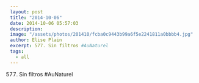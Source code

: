 ```yaml
---
layout: post
title: "2014-10-06"
date: 2014-10-06 05:57:03
description: 
image: "/assets/photos/201410/fcba0c9443b99a6f5e2241811a0bbbb4.jpg"
author: Elise Plain
excerpt: 577. Sin filtros #AuNaturel
tags: 
  - all
---
```


577. Sin filtros #AuNaturel
<p></p>

